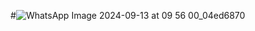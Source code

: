 #![WhatsApp Image 2024-09-13 at 09 56 00_04ed6870](https://github.com/user-attachments/assets/1f6b74cb-b142-48fe-9fb9-9c1e53fe4ba0)
